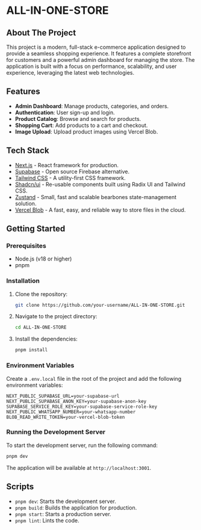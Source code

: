# ALL-IN-ONE-STORE

## About The Project

This project is a modern, full-stack e-commerce application designed to provide a seamless shopping experience. It features a complete storefront for customers and a powerful admin dashboard for managing the store. The application is built with a focus on performance, scalability, and user experience, leveraging the latest web technologies.

## Features

* **Admin Dashboard**: Manage products, categories, and orders.
* **Authentication**: User sign-up and login.
* **Product Catalog**: Browse and search for products.
* **Shopping Cart**: Add products to a cart and checkout.
* **Image Upload**: Upload product images using Vercel Blob.

## Tech Stack

* [Next.js](https://nextjs.org/) - React framework for production.
* [Supabase](https://supabase.io/) - Open source Firebase alternative.
* [Tailwind CSS](https://tailwindcss.com/) - A utility-first CSS framework.
* [Shadcn/ui](https://ui.shadcn.com/) - Re-usable components built using Radix UI and Tailwind CSS.
* [Zustand](https://github.com/pmndrs/zustand) - Small, fast and scalable bearbones state-management solution.
* [Vercel Blob](https://vercel.com/storage/blob) - A fast, easy, and reliable way to store files in the cloud.

## Getting Started

### Prerequisites

* Node.js (v18 or higher)
* pnpm

### Installation

1. Clone the repository:
   ```bash
   git clone https://github.com/your-username/ALL-IN-ONE-STORE.git
   ```
2. Navigate to the project directory:
   ```bash
   cd ALL-IN-ONE-STORE
   ```
3. Install the dependencies:
   ```bash
   pnpm install
   ```

### Environment Variables

Create a `.env.local` file in the root of the project and add the following environment variables:

```
NEXT_PUBLIC_SUPABASE_URL=your-supabase-url
NEXT_PUBLIC_SUPABASE_ANON_KEY=your-supabase-anon-key
SUPABASE_SERVICE_ROLE_KEY=your-supabase-service-role-key
NEXT_PUBLIC_WHATSAPP_NUMBER=your-whatsapp-number
BLOB_READ_WRITE_TOKEN=your-vercel-blob-token
```

### Running the Development Server

To start the development server, run the following command:

```bash
pnpm dev
```

The application will be available at `http://localhost:3001`.

## Scripts

* `pnpm dev`: Starts the development server.
* `pnpm build`: Builds the application for production.
* `pnpm start`: Starts a production server.
* `pnpm lint`: Lints the code.
